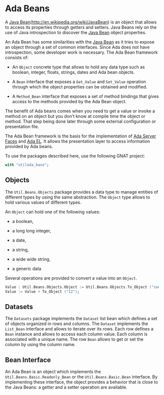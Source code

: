 # Ada Beans
A [Java Bean](https://en.wikipedia.org/wiki/JavaBean)(http://en.wikipedia.org/wiki/JavaBean) is an object that
allows to access its properties through getters and setters. Java Beans
rely on the use of Java introspection to discover the [Java Bean](https://en.wikipedia.org/wiki/JavaBean) object properties.

An Ada Bean has some similarities with the [Java Bean](https://en.wikipedia.org/wiki/JavaBean) as it tries to expose
an object through a set of common interfaces.  Since Ada does not have introspection,
some developer work is necessary. The Ada Bean framework consists of:

  * An `Object` concrete type that allows to hold any data type such
 as boolean, integer, floats, strings, dates and Ada bean objects.

  * A `Bean` interface that exposes a `Get_Value` and `Set_Value`
 operation through which the object properties can be obtained and modified.

  * A `Method_Bean` interface that exposes a set of method bindings
 that gives access to the methods provided by the Ada Bean object.

The benefit of Ada beans comes when you need to get a value or invoke
a method on an object but you don't know at compile time the object or method.
That step being done later through some external configuration or presentation file.

The Ada Bean framework is the basis for the implementation of
[Ada Server Faces](https://github.com/stcarrez/ada-asf) and [Ada EL](https://github.com/stcarrez/ada-el).  It allows the presentation layer to
access information provided by Ada beans.

To use the packages described here, use the following GNAT project:

```Ada
with "utilada_base";
```

## Objects
The `Util.Beans.Objects` package provides a data type to manage entities of different types
by using the same abstraction.  The `Object` type allows to hold various values of different
types.

An `Object` can hold one of the following values:

  * a boolean,

  * a long long integer,

  * a date,

  * a string,

  * a wide wide string,

  * a generic data

Several operations are provided to convert a value into an `Object`.

```Ada
Value : Util.Beans.Objects.Object := Util.Beans.Objects.To_Object ("something");
Value := Value + To_Object ("12");
```

## Datasets
The `Datasets` package implements the `Dataset` list bean which
defines a set of objects organized in rows and columns.  The `Dataset`
implements the `List_Bean` interface and allows to iterate over its rows.
Each row defines a `Bean` instance and allows to access each column value.
Each column is associated with a unique name.  The row `Bean` allows to
get or set the column by using the column name.

## Bean Interface
An Ada Bean is an object which implements the `Util.Beans.Basic.Readonly_Bean` or the
`Util.Beans.Basic.Bean` interface.  By implementing these interface, the object provides
a behavior that is close to the Java Beans: a getter and a setter operation are available.



